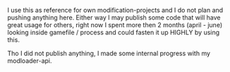 I use this as reference for own modification-projects and I do not plan and pushing anything here. 
Either way I may publish some code that will have great usage for others, right now I spent more then 2 months (april - june) looking
inside gamefile / process and could fasten it up HIGHLY by using this.

Tho I did not publish anything, I made some internal progress with my modloader-api.
